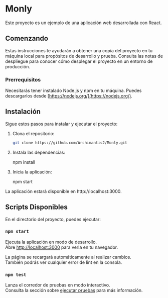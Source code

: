 # Monly

Este proyecto es un ejemplo de una aplicación web desarrollada con React.

## Comenzando

Estas instrucciones te ayudarán a obtener una copia del proyecto en tu máquina local para propósitos de desarrollo y prueba. Consulta las notas de despliegue para conocer cómo desplegar el proyecto en un entorno de producción.

### Prerrequisitos

Necesitarás tener instalado Node.js y npm en tu máquina. Puedes descargarlos desde [https://nodejs.org/](https://nodejs.org/).

## Instalación

Sigue estos pasos para instalar y ejecutar el proyecto:

1. Clona el repositorio:

   ```sh
   git clone https://github.com/Archimantis2/Monly.git


2. Instala las dependencias:

   npm install


3. Inicia la aplicación: 

   npm start

La aplicación estará disponible en http://localhost:3000.


## Scripts Disponibles

En el directorio del proyecto, puedes ejecutar:

### `npm start`

Ejecuta la aplicación en modo de desarrollo.\
Abre [http://localhost:3000](http://localhost:3000) para verla en tu navegador.

La página se recargará automáticamente al realizar cambios.\
También podrás ver cualquier error de lint en la consola.

### `npm test`

Lanza el corredor de pruebas en modo interactivo.\
Consulta la sección sobre [ejecutar pruebas](https://facebook.github.io/create-react-app/docs/running-tests) para más información.

